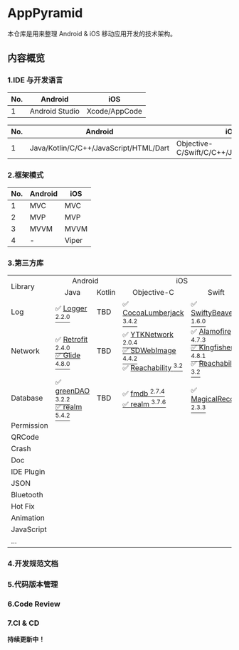 # AppPyramid

本仓库是用来整理 Android & iOS 移动应用开发的技术架构。

## 内容概览

### 1.IDE 与开发语言

|No.|Android|iOS
|---|---|---
|1|Android Studio|Xcode/AppCode

|No.|Android|iOS
|---|---|---
|1|Java/Kotlin/C/C++/JavaScript/HTML/Dart|Objective-C/Swift/C/C++/JavaScript/HTML

### 2.框架模式

|No.|Android|iOS
|---|---|---
|1|MVC|MVC
|2|MVP|MVP
|3|MVVM|MVVM
|4|-|Viper

### 3.第三方库

<table border="0">
<tr>
<td style="text-align:left;font-size:12pt" rowspan="2">Library</td>
<td style="text-align:center;font-size:12pt" colspan="2">Android</td>
<td style="text-align:center;font-size:12pt" colspan="2">iOS</td>
</tr>
<tr>
<td style="text-align:center;font-size:12pt">Java</td>
<td style="text-align:center;font-size:12pt">Kotlin</td>
<td style="text-align:center;font-size:12pt">Objective-C</td>
<td style="text-align:center;font-size:12pt">Swift</td>
</tr>
<tr>
<td style="text-align:left;font-size:12pt">Log</td>
<td style="text-align:left;font-size:12pt">✅ <a href="https://github.com/orhanobut/logger">Logger <SUP>2.2.0</SUP></a></td>
<td style="text-align:left;font-size:12pt">TBD</td>
<td style="text-align:left;font-size:12pt">✅ <a href="https://github.com/CocoaLumberjack/CocoaLumberjack">CocoaLumberjack <SUP>3.4.2</SUP></a></td>
<td style="text-align:left;font-size:12pt">✅ <a href="https://github.com/SwiftyBeaver/SwiftyBeaver">SwiftyBeaver <SUP>1.6.0</SUP></a></td>
</tr>
<tr>
<td style="text-align:left;font-size:12pt">Network</td>
<td style="text-align:left;font-size:12pt">✅ <a href="https://github.com/square/retrofit">Retrofit <SUP>2.4.0</SUP><br>✅ <a href="https://github.com/bumptech/glide">Glide <SUP>4.8.0</SUP></a></td>
<td style="text-align:left;font-size:12pt">TBD</td>
<td style="text-align:left;font-size:12pt">✅ <a href="https://github.com/yuantiku/YTKNetwork">YTKNetwork <SUP>2.0.4</SUP><br>✅ <a href="https://github.com/bumptech/glide">SDWebImage <SUP>4.4.2</SUP></a><br>✅ <a href="https://github.com/tonymillion/Reachability">Reachability <SUP>3.2</SUP></a></td>
<td style="text-align:left;font-size:12pt">✅ <a href="https://github.com/Alamofire/Alamofire">Alamofire <SUP>4.7.3</SUP><br>✅ <a href="https://github.com/onevcat/Kingfisher">Kingfisher <SUP>4.8.1</SUP></a><br>✅ <a href="https://github.com/tonymillion/Reachability">Reachability <SUP>3.2</SUP></a></td>
</tr>
<tr>
<td style="text-align:left;font-size:12pt">Database</td>
<td style="text-align:left;font-size:12pt">✅ <a href="https://github.com/square/retrofit">greenDAO <SUP>3.2.2</SUP><br>✅ <a href="https://github.com/realm/realm-java">realm <SUP>5.4.2</SUP></a></td>
<td style="text-align:left;font-size:12pt">TBD</td>
<td style="text-align:left;font-size:12pt">✅ <a href="https://github.com/ccgus/fmdb">fmdb <SUP>2.7.4</SUP><br>✅ <a href="https://github.com/realm/realm-cocoa">realm <SUP>3.7.6</SUP></a></td>
<td style="text-align:left;font-size:12pt">✅ <a href="https://github.com/magicalpanda/MagicalRecord">MagicalRecord <SUP>2.3.3</SUP></td>
</tr>
<tr>
<td style="text-align:left;font-size:12pt">Permission</td>
<td style="text-align:left;font-size:12pt"></td>
<td style="text-align:left;font-size:12pt"></td>
<td style="text-align:left;font-size:12pt"></td>
<td style="text-align:left;font-size:12pt"></td>
</tr>
<tr>
<td style="text-align:left;font-size:12pt">QRCode</td>
<td style="text-align:left;font-size:12pt"></td>
<td style="text-align:left;font-size:12pt"></td>
<td style="text-align:left;font-size:12pt"></td>
<td style="text-align:left;font-size:12pt"></td>
</tr>
<tr>
<td style="text-align:left;font-size:12pt">Crash</td>
<td style="text-align:left;font-size:12pt"></td>
<td style="text-align:left;font-size:12pt"></td>
<td style="text-align:left;font-size:12pt"></td>
<td style="text-align:left;font-size:12pt"></td>
</tr>
<tr>
<td style="text-align:left;font-size:12pt">Doc</td>
<td style="text-align:left;font-size:12pt"></td>
<td style="text-align:left;font-size:12pt"></td>
<td style="text-align:left;font-size:12pt"></td>
<td style="text-align:left;font-size:12pt"></td>
</tr>
<tr>
<td style="text-align:left;font-size:12pt">IDE Plugin	</td>
<td style="text-align:left;font-size:12pt"></td>
<td style="text-align:left;font-size:12pt"></td>
<td style="text-align:left;font-size:12pt"></td>
<td style="text-align:left;font-size:12pt"></td>
</tr>
<tr>
<td style="text-align:left;font-size:12pt">JSON</td>
<td style="text-align:left;font-size:12pt"></td>
<td style="text-align:left;font-size:12pt"></td>
<td style="text-align:left;font-size:12pt"></td>
<td style="text-align:left;font-size:12pt"></td>
</tr>
<tr>
<td style="text-align:left;font-size:12pt">Bluetooth</td>
<td style="text-align:left;font-size:12pt"></td>
<td style="text-align:left;font-size:12pt"></td>
<td style="text-align:left;font-size:12pt"></td>
<td style="text-align:left;font-size:12pt"></td>
</tr>
<tr>
<td style="text-align:left;font-size:12pt">Hot Fix	</td>
<td style="text-align:left;font-size:12pt"></td>
<td style="text-align:left;font-size:12pt"></td>
<td style="text-align:left;font-size:12pt"></td>
<td style="text-align:left;font-size:12pt"></td>
</tr>
<tr>
<td style="text-align:left;font-size:12pt">Animation</td>
<td style="text-align:left;font-size:12pt"></td>
<td style="text-align:left;font-size:12pt"></td>
<td style="text-align:left;font-size:12pt"></td>
<td style="text-align:left;font-size:12pt"></td>
</tr>
<tr>
<td style="text-align:left;font-size:12pt">JavaScript</td>
<td style="text-align:left;font-size:12pt"></td>
<td style="text-align:left;font-size:12pt"></td>
<td style="text-align:left;font-size:12pt"></td>
<td style="text-align:left;font-size:12pt"></td>
</tr>
<tr>
<td style="text-align:left;font-size:12pt">...</td>
<td style="text-align:left;font-size:12pt"></td>
<td style="text-align:left;font-size:12pt"></td>
<td style="text-align:left;font-size:12pt"></td>
<td style="text-align:left;font-size:12pt"></td>
</tr>
</table>

### 4.开发规范文档

### 5.代码版本管理

### 6.Code Review

### 7.CI & CD

**持续更新中！**
